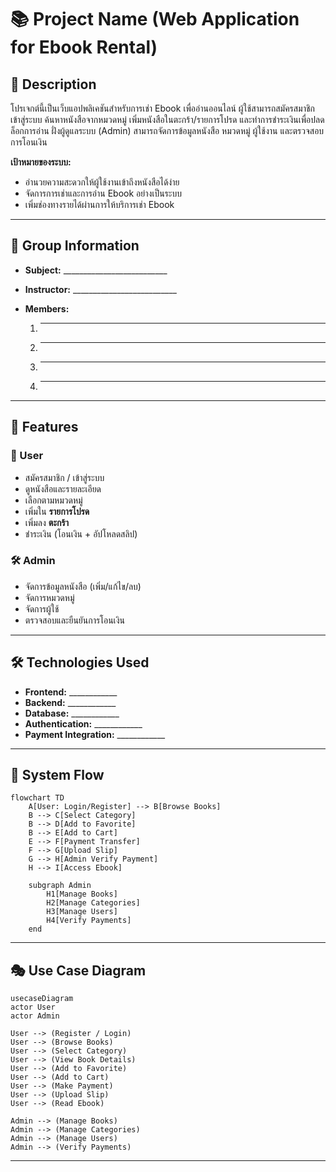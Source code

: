 # 📚 Project Name (Web Application for Ebook Rental)

## 📖 Description

โปรเจกต์นี้เป็นเว็บแอปพลิเคชันสำหรับการเช่า Ebook เพื่ออ่านออนไลน์
ผู้ใช้สามารถสมัครสมาชิก เข้าสู่ระบบ ค้นหาหนังสือจากหมวดหมู่ เพิ่มหนังสือในตะกร้า/รายการโปรด และทำการชำระเงินเพื่อปลดล็อกการอ่าน
ฝั่งผู้ดูแลระบบ (Admin) สามารถจัดการข้อมูลหนังสือ หมวดหมู่ ผู้ใช้งาน และตรวจสอบการโอนเงิน

**เป้าหมายของระบบ:**

* อำนวยความสะดวกให้ผู้ใช้งานเข้าถึงหนังสือได้ง่าย
* จัดการการเช่าและการอ่าน Ebook อย่างเป็นระบบ
* เพิ่มช่องทางรายได้ผ่านการให้บริการเช่า Ebook

---

## 👥 Group Information

* **Subject:** __________________________
* **Instructor:** __________________________
* **Members:**

  1. ---
  2. ---
  3. ---
  4. ---

---

## 🚀 Features

### 👤 User

* สมัครสมาชิก / เข้าสู่ระบบ
* ดูหนังสือและรายละเอียด
* เลือกตามหมวดหมู่
* เพิ่มใน **รายการโปรด**
* เพิ่มลง **ตะกร้า**
* ชำระเงิน (โอนเงิน + อัปโหลดสลิป)

### 🛠️ Admin

* จัดการข้อมูลหนังสือ (เพิ่ม/แก้ไข/ลบ)
* จัดการหมวดหมู่
* จัดการผู้ใช้
* ตรวจสอบและยืนยันการโอนเงิน

---

## 🛠️ Technologies Used

* **Frontend:** ____________
* **Backend:** ____________
* **Database:** ____________
* **Authentication:** ____________
* **Payment Integration:** ____________

---

## 🔄 System Flow

```mermaid
flowchart TD
    A[User: Login/Register] --> B[Browse Books]
    B --> C[Select Category]
    B --> D[Add to Favorite]
    B --> E[Add to Cart]
    E --> F[Payment Transfer]
    F --> G[Upload Slip]
    G --> H[Admin Verify Payment]
    H --> I[Access Ebook]

    subgraph Admin
        H1[Manage Books]
        H2[Manage Categories]
        H3[Manage Users]
        H4[Verify Payments]
    end
```

---

## 🎭 Use Case Diagram

```mermaid
usecaseDiagram
actor User
actor Admin

User --> (Register / Login)
User --> (Browse Books)
User --> (Select Category)
User --> (View Book Details)
User --> (Add to Favorite)
User --> (Add to Cart)
User --> (Make Payment)
User --> (Upload Slip)
User --> (Read Ebook)

Admin --> (Manage Books)
Admin --> (Manage Categories)
Admin --> (Manage Users)
Admin --> (Verify Payments)
```

---
